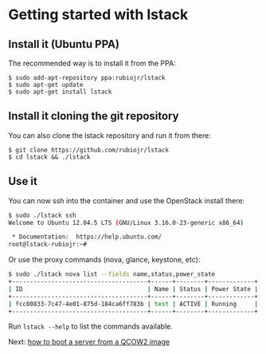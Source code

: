 # Getting started with lstack

## Install it (Ubuntu PPA)

The recommended way is to install it from the PPA:

```
$ sudo add-apt-repository ppa:rubiojr/lstack
$ sudo apt-get update
$ sudo apt-get install lstack
```

## Install it cloning the git repository

You can also clone the lstack repository and run it from there:

```
$ git clone https://github.com/rubiojr/lstack
$ cd lstack && ./lstack
```

## Use it

You can now ssh into the container and use the OpenStack install there:

```bash
$ sudo ./lstack ssh
Welcome to Ubuntu 12.04.5 LTS (GNU/Linux 3.16.0-23-generic x86_64)

 * Documentation:  https://help.ubuntu.com/
root@lstack-rubiojr:~#
```

Or use the proxy commands (nova, glance, keystone, etc):

```bash
$ sudo ./lstack nova list --fields name,status,power_state
+--------------------------------------+------+--------+-------------+
| ID                                   | Name | Status | Power State |
+--------------------------------------+------+--------+-------------+
| fcc80833-7c47-4e01-875d-184ca6ff783b | test | ACTIVE | Running     |
+--------------------------------------+------+--------+-------------+
```

Run `lstack --help` to list the commands available.

Next: [how to boot a server from a QCOW2 image](/docs/deploying-ubuntu.md)
